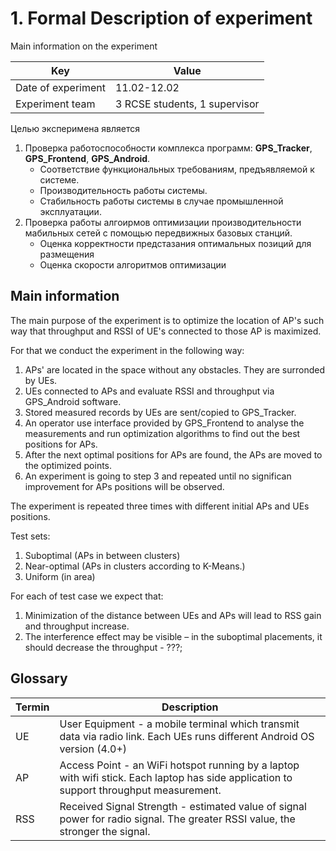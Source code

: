 # 1. Formal Description of experiment

Main information on the experiment

| Key                | Value                         |
| ------------------ | ----------------------------- |
| Date of experiment | 11.02-12.02                   |
| Experiment team    | 3 RCSE students, 1 supervisor |

Целью эксперимена является

1. Проверка работоспособности комплекса программ: **GPS_Tracker**, **GPS_Frontend**, **GPS_Android**.
   - Соответствие функциональных требованиям, предъявляемой к системе.
   - Производительность работы системы.
   - Стабильность работы системы в случае промышленной эксплуатации.
2. Проверка работы алгоирмов оптимизации производительности мабильных сетей с помощью передвижных базовых станций.
   - Оценка корректности предстазания оптимальных позиций для размещения
   - Оценка скорости алгоритмов оптимизации

## Main information

The main purpose of the experiment is to optimize the location of AP's such way that throughput and RSSI of UE's connected to those AP is maximized.

For that we conduct the experiment in the following way:

1. APs' are located in the space without any obstacles. They are surronded by UEs.
2. UEs connected to APs and evaluate RSSI and throughput via GPS_Android software.
3. Stored measured records by UEs are sent/copied to GPS_Tracker.
4. An operator use interface provided by GPS_Frontend to analyse the measurements and run optimization algorithms to find out the best positions for APs.
5. After the next optimal positions for APs are found, the APs are moved to the optimized points.
6. An experiment is going to step 3 and repeated until no significan improvement for APs positions will be observed.

The experiment is repeated three times with different initial APs and UEs positions.

Test sets:

1. Suboptimal (APs in between clusters)
2. Near-optimal (APs in clusters according to K-Means.)
3. Uniform (in area)

For each of test case we expect that:

1. Minimization of the distance between UEs and APs will lead to RSS gain and throughput increase.
2. The interference effect may be visible – in the suboptimal placements, it should decrease the throughput - ???;

## Glossary

| Termin | Description                                                                                                                             |
| ------ | --------------------------------------------------------------------------------------------------------------------------------------- |
| UE     | User Equipment - a mobile terminal which transmit data via radio link. Each UEs runs different Android OS version (4.0+)                |
| AP     | Access Point - an WiFi hotspot running by a laptop with wifi stick. Each laptop has side application to support throughput measurement. |
| RSS    | Received Signal Strength - estimated value of signal power for radio signal. The greater RSSI value, the stronger the signal.           |
